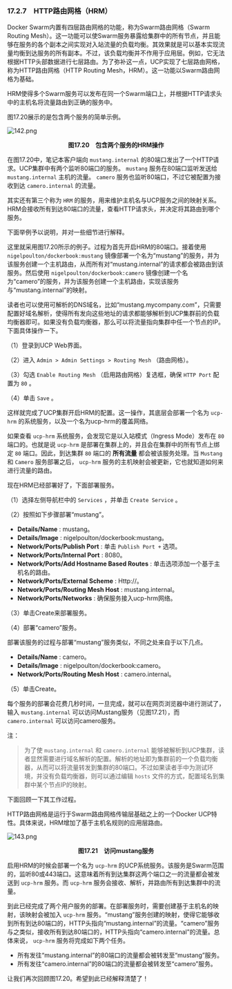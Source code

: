 ### 17.2.7　HTTP路由网格（HRM）

Docker Swarm内置有四层路由网格的功能，称为Swarm路由网格（Swarm Routing Mesh）。这一功能可以使Swarm服务暴露给集群中的所有节点，并且能够在服务的各个副本之间实现对入站流量的负载均衡。其效果就是可以基本实现流量均衡到达服务的所有副本。不过，该负载均衡并不作用于应用层。例如，它无法根据HTTP头部数据进行七层路由。为了弥补这一点，UCP实现了七层路由网格，称为HTTP路由网格（HTTP Routing Mesh，HRM）。这一功能以Swarm路由网格为基础。

HRM使得多个Swarm服务可以发布在同一个Swarm端口上，并根据HTTP请求头中的主机名将流量路由到正确的服务中。

图17.20展示的是包含两个服务的简单示例。

![142.png](./images/142.png)
<center class="my_markdown"><b class="my_markdown">图17.20　包含两个服务的HRM操作</b></center>

在图17.20中，笔记本客户端向 `mustang.internal` 的80端口发出了一个HTTP请求。UCP集群中有两个监听80端口的服务。 `mustang` 服务在80端口监听发送给 `mustang.internal` 主机的流量。 `camero` 服务也监听80端口，不过它被配置为接收到达 `camero.internal` 的流量。

其实还有第三个称为 `HRM` 的服务，用来维护主机名与UCP服务之间的映射关系。HRM会接收所有到达80端口的流量，查看HTTP请求头，并决定将其路由到哪个服务。

下面举例予以说明，并对一些细节进行解释。

这里就采用图17.20所示的例子。过程为首先开启HRM的80端口。接着使用 `nigelpoulton/dockerbook:mustang` 镜像部署一个名为“mustang”的服务，并为该服务创建一个主机路由，从而所有对“mustang.internal”的请求都会被路由到该服务。然后使用 `nigelpoulton/dockerbook:camero` 镜像创建一个名为“camero”的服务，并为该服务创建一个主机路由，实现该服务与“mustang.internal”的映射。

读者也可以使用可解析的DNS域名，比如“mustang.mycompany.com”，只需要配置好域名解析，使得所有发向这些地址的请求都能够解析到UCP集群前的负载均衡器即可。如果没有负载均衡器，那么可以将流量指向集群中任一个节点的IP。下面具体操作一下。

（1）登录到UCP Web界面。

（2）进入 `Admin > Admin Settings > Routing Mesh` （路由网格）。

（3）勾选 `Enable Routing Mesh` （启用路由网格）复选框，确保 `HTTP Port` 配置为 `80` 。

（4）单击 `Save` 。

这样就完成了UCP集群开启HRM的配置。这一操作，其底层会部署一个名为 `ucp-hrm` 的系统服务，以及一个名为ucp-hrm的覆盖网络。

如果查看 `ucp-hrm` 系统服务，会发现它是以入站模式（Ingress Mode）发布在 `80` 端口的。也就是说 `ucp-hrm` 是部署在集群上的，并且会在集群中的所有节点上绑定 `80` 端口。因此，到达集群 `80` 端口的 **所有流量** 都会被该服务处理。当 `Mustang` 和 `Camero` 服务部署之后， `ucp-hrm` 服务的主机映射会被更新，它也就知道如何来进行流量的路由。

现在HRM已经部署好了，下面部署服务。

（1）选择左侧导航栏中的 `Services` ，并单击 `Create Service` 。

（2）按照如下步骤部署“mustang”。

+ **Details/Name** : mustang。
+ **Details/Image** : nigelpoulton/dockerbook:mustang。
+ **Network/Ports/Publish Port** : 单击 `Publish Port +` 选项。
+ **Network/Ports/Internal Port** : 8080。
+ **Network/Ports/Add Hostname Based Routes** : 单击选项添加一个基于主机名的路由。
+ **Network/Ports/External Scheme** : Http://。
+ **Network/Ports/Routing Mesh Host** : mustang.internal。
+ **Network/Ports/Networks** : 确保服务接入ucp-hrm网络。

（3）单击Create来部署服务。

（4）部署“camero”服务。

部署该服务的过程与部署“mustang”服务类似，不同之处来自于以下几点。

+ **Details/Name** : camero。
+ **Details/Image** : nigelpoulton/dockerbook:camero。
+ **Network/Ports/Routing Mesh Host** : camero.internal。

（5）单击Create。

每个服务的部署会花费几秒时间，一旦完成，就可以在网页浏览器中进行测试了，输入 `mustang.internal` 可以访问Mustang服务（见图17.21），而 `camero.internal` 可以访问camero服务。

注：

> 为了使 `mustang.internal` 和 `camero.internal` 能够被解析到UCP集群，读者显然需要进行域名解析的配置。解析的地址即为集群前的一个负载均衡器，从而可以将流量转发到集群的80端口。不过如果读者手中为测试环境，并没有负载均衡器，则可以通过编辑 `hosts` 文件的方式，配置域名到集群中某个节点IP的映射。

下面回顾一下其工作过程。

HTTP路由网格是运行于Swarm路由网格传输层基础之上的一个Docker UCP特性。具体来说，HRM增加了基于主机名规则的应用层路由。

![143.png](./images/143.png)
<center class="my_markdown"><b class="my_markdown">图17.21　访问mustang服务</b></center>

启用HRM的时候会部署一个名为 `ucp-hrm` 的UCP系统服务。该服务是Swarm范围的，监听80或443端口。这意味着所有到达集群这两个端口之一的流量都会被发送到 `ucp-hrm` 服务。而 `ucp-hrm` 服务会接收、解析，并路由所有到达集群中的流量。

到此已经完成了两个用户服务的部署。在部署服务时，需要创建基于主机名的映射，该映射会被加入 `ucp-hrm` 服务。“mustang”服务创建的映射，使得它能够收到所有到达80端口的，HTTP头指向“mustang.internal”的流量。“camero”服务与之类似，接收所有到达80端口的，HTTP头指向“camero.internal”的流量。总体来说， `ucp-hrm` 服务将完成如下两个任务。

+ 所有发往“mustang.internal”的80端口的流量都会被转发至“mustang”服务。
+ 所有发往“camero.internal”的80端口的流量都会被转发至“camero”服务。

让我们再次回顾图17.20。希望到此已经解释清楚了！

